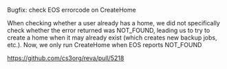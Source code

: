 Bugfix: check EOS errorcode on CreateHome

When checking whether a user already has a home, we did not specifically check
whether the error returned was NOT_FOUND, leading us to try to create a home when it may
already exist (which creates new backup jobs, etc.). Now, we only run CreateHome when EOS
reports NOT_FOUND

https://github.com/cs3org/reva/pull/5218